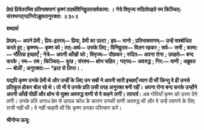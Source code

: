 **प्रेष्ठं प्रियेतरमिव प्रतिभाषमाणं** **कृष्णं तदर्थविनिवॢततसर्वकामा: ।** **नेत्रे विमृज्य रुदितोपहते स्म किञ्चित्-** **संरश्भगद्गदगिरोऽब्रुवतानुरक्ता: ॥ ३०॥** 

**शब्दार्थ** 

**प्रेष्ठम्—** **अपने प्रेमी** **; प्रिय-इतरम्—** **प्रिया, प्रेमी का उल्टा** **; इव—** **मानो** **; प्रतिभाषमाणम्—** **उन्हें सश्बोधित करते हुए** **; कृष्णम्—** **कृष्ण को** **; तत्-अर्थ—** **उसके लिए** **; विनिवॢतत—** **विलग रहकर** **; सर्व—** **सभी** **; कामा:—** **भौतिक इच्छाएँ** **; नेत्रे—** **अपनी आँखों** **को** **; विमृज्य—** **पोंछकर** **; रुदित—** **अपना रोना** **; उपहते—** **बन्द करके** **; स्म—** **तब** **; किञ्चित्—** **कुछ** **; संरश्भ—** **क्षोभ सहित** **;** **गद्गद—** **अवरुद्ध** **; गिर:—** **वाणी** **; अब्रुवत—** **बोलीं** **; अनुरक्ता:—** **²ढ़ता से लिप्त।** **.** 

**यद्यपि कृष्ण उनके प्रेमी थे और उन्हीं के लिए उन सबों ने अपनी सारी इच्छाएँ त्याग दी थीं** **किन्तु वे ही उनसे प्रतिकूल होकर बोल रहे थे। तो भी वे उनके प्रति उसी तरह अनुरक्त बनी रहीं।** **अपना रोना बन्द करके उन्होंने अपनी आँखें पोंछीं और क्षोभ से युक्त अवरुद्ध वाणी से वे कहने** **लगीं।** **तात्पर्य :** अब गोपियाँ कृष्ण को उत्तर देने लगी। उनके प्रति अगाध प्रेम से उत्पन्न क्रोध के कारण उनकी वाणी अवरुद्ध थी और वे उन्हें त्यागने के लिए राजी नहीं थीं। वे नहीं चाहती थीं कि कृष्ण उनका परित्याग करें।  

**श्रीगोप्य ऊचु:** 